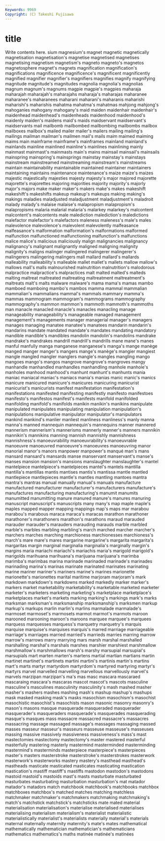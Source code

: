 ```yaml
---
Keywords: 9969 
Copyright: (C) Takeshi Fujisawa
---
```


# title

Write contents here.
sium magnesium's magnet magnetic magnetically magnetisation magnetisation's magnetise
magnetised magnetises magnetising magnetism magnetism's magneto magneto's magnetos magnetosphere magnet's
magnets magnification magnification's magnifications magnificence magnificence's magnificent magnificently magnified magnifier
magnifier's magnifiers magnifies magnify magnifying magnitude magnitude's magnitudes magnolia magnolia's
magnolias magnum magnum's magnums magpie magpie's magpies maharaja maharajah maharajah's
maharajahs maharaja's maharajas maharanee maharanee's maharanees maharani maharani's maharanis maharishi
maharishi's maharishis mahatma mahatma's mahatmas mahjong mahjong's mahoganies mahogany mahogany's
maid maiden maidenhair maidenhair's maidenhead maidenhead's maidenheads maidenhood maidenhood's maidenly
maiden's maidens maid's maids maidservant maidservant's maidservants mail mailbomb mailbombed
mailbombing mailbombs mailbox mailboxes mailbox's mailed mailer mailer's mailers mailing
mailing's mailings mailman mailman's mailmen mail's mails maim maimed maiming
maims main mainframe mainframe's mainframes mainland mainland's mainlands mainline mainlined
mainline's mainlines mainlining mainly mainmast mainmast's mainmasts main's mains mainsail
mainsail's mainsails mainspring mainspring's mainsprings mainstay mainstay's mainstays mainstream mainstreamed
mainstreaming mainstream's mainstreams maintain maintainability maintainable maintained maintainer maintainers maintaining
maintains maintenance maintenance's maize maize's maizes majestic majestically majesties majesty
majesty's major majored majorette majorette's majorettes majoring majorities majority majority's
majorly major's majors make maker maker's makers make's makes makeshift
makeshift's makeshifts makeup makeup's makeups making making's makings maladies maladjusted
maladjustment maladjustment's maladroit malady malady's malaise malaise's malapropism malapropism's malapropisms
malaria malarial malaria's malarkey malarkey's malcontent malcontent's malcontents male malediction
malediction's maledictions malefactor malefactor's malefactors maleness maleness's male's males malevolence
malevolence's malevolent malevolently malfeasance malfeasance's malformation malformation's malformations malformed malfunction
malfunctioned malfunctioning malfunction's malfunctions malice malice's malicious maliciously malign malignancies
malignancy malignancy's malignant malignantly maligned maligning malignity malignity's maligns malinger
malingered malingerer malingerer's malingerers malingering malingers mall mallard mallard's mallards
malleability malleability's malleable mallet mallet's mallets mallow mallow's mallows mall's
malls malnourished malnutrition malnutrition's malodorous malpractice malpractice's malpractices malt malted
malted's malteds malting maltreat maltreated maltreating maltreatment maltreatment's maltreats malt's
malts malware malware's mama mama's mamas mambo mamboed mamboing mambo's
mambos mamma mammal mammalian mammalian's mammalians mammal's mammals mammary mamma's
mammas mammogram mammogram's mammograms mammography mammography's mammon mammon's mammoth mammoth's
mammoths man manacle manacled manacle's manacles manacling manage manageability manageability's
manageable managed management management's managements manager managerial manager's managers manages
managing manatee manatee's manatees mandarin mandarin's mandarins mandate mandated mandate's
mandates mandating mandatory mandible mandible's mandibles mandolin mandolin's mandolins mandrake
mandrake's mandrakes mandrill mandrill's mandrills mane mane's manes manful manfully
manga manganese manganese's manga's mange manège manged manger manger's mangers
mange's manège's mangier mangiest mangle mangled mangler manglers mangle's mangles
mangling mango mangoes mango's mangos mangrove mangrove's mangroves mangy manhandle
manhandled manhandles manhandling manhole manhole's manholes manhood manhood's manhunt manhunt's
manhunts mania maniac maniacal maniac's maniacs mania's manias manic manic's
manics manicure manicured manicure's manicures manicuring manicurist manicurist's manicurists manifest
manifestation manifestation's manifestations manifested manifesting manifestly manifesto manifestoes manifesto's manifestos
manifest's manifests manifold manifolded manifolding manifold's manifolds manikin manikin's manikins
manipulate manipulated manipulates manipulating manipulation manipulation's manipulations manipulative manipulator manipulator's
manipulators mankind mankind's manlier manliest manliness manliness's manly manna manna's
manned mannequin mannequin's mannequins manner mannered mannerism mannerism's mannerisms mannerly
manner's manners mannikin mannikin's mannikins manning mannish mannishly mannishness mannishness's
manoeuvrability manoeuvrability's manoeuvrable manoeuvre manoeuvred manoeuvre's manoeuvres manoeuvring manor manorial
manor's manors manpower manpower's manqué man's mans mansard mansard's mansards
manse manservant manservant's manse's manses mansion mansion's mansions manslaughter manslaughter's
mantel mantelpiece mantelpiece's mantelpieces mantel's mantels mantilla mantilla's mantillas mantis
mantises mantis's mantissa mantle mantled mantlepiece mantlepieces mantle's mantles mantling
mantoes mantra mantra's mantras manual manually manual's manuals manufacture manufactured
manufacturer manufacturer's manufacturers manufacture's manufactures manufacturing manufacturing's manumit manumits manumitted
manumitting manure manured manure's manures manuring manuscript manuscript's manuscripts many
many's map maple maple's maples mapped mapper mapping mappings map's
maps mar marabou marabou's marabous maraca maraca's maracas marathon marathoner
marathoner's marathoners marathon's marathons maraud marauded marauder marauder's marauders marauding
marauds marble marbled marble's marbles marbling marbling's march marched marcher
marcher's marchers marches marching marchioness marchionesses marchioness's march's mare mare's
mares margarine margarine's margarita margarita's margaritas margin marginal marginalia marginalia's
marginally margin's margins maria mariachi mariachi's mariachis maria's marigold marigold's
marigolds marihuana marihuana's marijuana marijuana's marimba marimba's marimbas marina marinade
marinaded marinade's marinades marinading marina's marinas marinate marinated marinates marinating
marine mariner mariner's mariners marine's marines marionette marionette's marionettes marital
maritime marjoram marjoram's mark markdown markdown's markdowns marked markedly marker
marker's markers market marketability marketability's marketable marketed marketer marketer's marketers
marketing marketing's marketplace marketplace's marketplaces market's markets marking marking's markings
mark's marks marksman marksman's marksmanship marksmanship's marksmen markup markup's markups
marlin marlin's marlins marmalade marmalade's marmoset marmoset's marmosets marmot marmot's
marmots maroon marooned marooning maroon's maroons marquee marquee's marquees marquess
marquesses marquess's marquetry marquetry's marquis marquise marquise's marquises marquis's marred
marriage marriageable marriage's marriages married married's marrieds marries marring marrow
marrow's marrows marry marrying mars marsh marshal marshalled marshalling marshal's
marshals marshes marshier marshiest marshmallow marshmallow's marshmallows marsh's marshy marsupial
marsupial's marsupials mart marten marten's martens martial martian martians martin
martinet martinet's martinets martini martini's martinis martin's martins mart's marts
martyr martyrdom martyrdom's martyred martyring martyr's martyrs marvel marvelled marvelling
marvellous marvellously marvel's marvels marzipan marzipan's ma's mas masc mascara
mascaraed mascaraing mascara's mascaras mascot mascot's mascots masculine masculine's masculines
masculinity masculinity's mash mashed masher masher's mashers mashes mashing mash's
mashup mashup's mashups mask masked masking mask's masks masochism masochism's
masochist masochistic masochist's masochists mason masonic masonry masonry's mason's masons
masque masquerade masqueraded masquerader masquerader's masqueraders masquerade's masquerades masquerading masque's
masques mass massacre massacred massacre's massacres massacring massage massaged massage's
massages massaging massed masses masseur masseur's masseurs masseuse masseuse's masseuses
massing massive massively massiveness massiveness's mass's mast mastectomies mastectomy mastectomy's
master mastered masterful masterfully mastering masterly mastermind masterminded masterminding mastermind's
masterminds masterpiece masterpiece's masterpieces master's masters masterstroke masterstroke's masterstrokes masterwork
masterwork's masterworks mastery mastery's masthead masthead's mastheads masticate masticated masticates
masticating mastication mastication's mastiff mastiff's mastiffs mastodon mastodon's mastodons mastoid
mastoid's mastoids mast's masts masturbate masturbated masturbates masturbating masturbation masturbation's
mat matador matador's matadors match matchbook matchbook's matchbooks matchbox matchboxes
matchbox's matched matches matching matchless matchmaker matchmaker's matchmakers matchmaking matchmaking's
match's matchstick matchstick's matchsticks mate mated material materialisation materialisation's materialise
materialised materialises materialising materialism materialism's materialist materialistic materialistically materialist's materialists
materially material's materials maternal maternally maternity maternity's mate's mates mathematical
mathematically mathematician mathematician's mathematicians mathematics mathematics's maths matinée matinée's matinées
